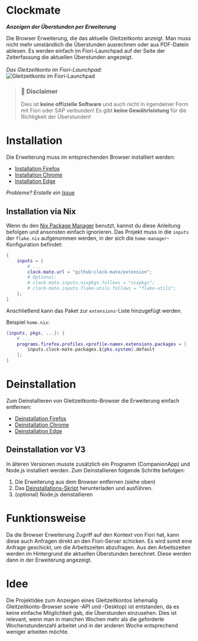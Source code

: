 # Clockmate
***Anzeigen der Überstunden per Erweiterung***

Die Browser Erweiterung, die das aktuelle Gleitzeitkonto anzeigt. Man muss nicht mehr umständlich die Überstunden ausrechnen oder aus PDF-Datein ablesen. Es werden einfach im Fiori-Launchpad auf der Seite der Zeiterfassung die aktuellen Überstunden angezeigt.
<br><br>
*Das Gleitzeitkonto im Fiori-Launchpad:*
<br>
![Gleitzeitkonto im Fiori-Launchpad](./assets/gleitzeitkonto-fiorilaunchpad.png)

> ### 🚨 Disclaimer
> Dies ist **keine offizielle Software** und auch nicht in irgendeiner Form mit Fiori oder SAP verbunden! Es gibt **keine Gewährleistung** für die Richtigkeit der Überstunden!

# Installation
Die Erweiterung muss im entsprechenden Browser installiert werden:
- [Installation Firefox](https://github.com/clock-mate/extension/blob/main/docs/firefox-installation.md)
- [Installation Chrome](https://chromewebstore.google.com/detail/gleitzeitkonto-browser/pfafglenejhimeinpohlpdobpnmocddj)
- [Installation Edge](https://microsoftedge.microsoft.com/addons/detail/ionekooopielnnakholllacpgnlkjikm)

*Probleme? Erstelle ein [Issue](https://github.com/clock-mate/extension/issues)*

## Installation via Nix

Wenn du den [Nix Package Manager](https://nixos.org/) benutzt, kannst du diese Anleitung befolgen und ansonsten einfach ignorieren. Das Projekt muss in die `inputs` der `flake.nix` aufgenommen werden, in der sich die `home-manager`-Konfiguration befindet:

```nix
{
    inputs = {
        # ...
        clock-mate.url = "github:clock-mate/extension";
        # Optional:
        # clock-mate.inputs.nixpkgs.follows = "nixpkgs";
        # clock-mate.inputs.flake-utils.follows = "flake-utils";
    };
}
```

Anschließend kann das Paket zur `extensions`-Liste hinzugefügt werden.

Beispiel `home.nix`:
```nix
{inputs, pkgs, ...}: {
    # ...
    programs.firefox.profiles.<profile-name>.extensions.packages = [
        inputs.clock-mate.packages.${pks.system}.default
    ];
}
```

# Deinstallation
Zum Deinstallieren von Gleitzeitkonto-Browser die Erweiterung einfach entfernen:
- [Deinstallation Firefox](https://support.mozilla.org/de/kb/addons-deaktivieren-oder-deinstallieren)
- [Deinstallation Chrome](https://support.google.com/chrome_webstore/answer/2664769?hl=de)
- [Deinstallation Edge](https://support.microsoft.com/de-de/microsoft-edge/erweiterungen-in-microsoft-edge-hinzuf%C3%BCgen-ausschalten-oder-entfernen-9c0ec68c-2fbc-2f2c-9ff0-bdc76f46b026)

## Deinstallation vor V3
In älteren Versionen musste zusätzlich ein Programm (CompanionApp) und Node.js installiert werden. Zum Deinstallieren folgende Schritte befolgen:
1. Die Erweiterung aus dem Browser entfernen (siehe oben)
2. Das [Deinstallations-Skript](https://github.com/clock-mate/extension/releases/download/v2.0.1/uninstall_Gleitzeitkonto-Browser-GUI.hta) herunterladen und ausführen.<br>
3. (optional) Node.js deinstallieren

# Funktionsweise

Da die Browser Erweiterung Zugriff auf den Kontext von Fiori hat, kann diese auch Anfragen direkt an den Fiori-Server schicken. Es wird somit eine Anfrage geschickt, um die Arbeitszeiten abzufragen. Aus den Arbeitszeiten werden im Hintergrund die aktuellen Überstunden berechnet. Diese werden dann in der Erweiterung angezeigt.

# Idee
Die Projektidee zum Anzeigen eines Gleitzeitkontos (ehemalig Gleitzeitkonto-Browser sowie -API und -Desktop) ist entstanden, da es keine einfache Möglichkeit gab, die Überstunden einzusehen. Dies ist relevant, wenn man in manchen Wochen mehr als die geforderte Wochenstundenzahl arbeitet und in der anderen Woche entsprechend weniger arbeiten möchte.
